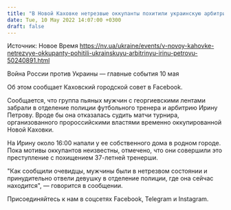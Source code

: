```yaml
---
title: "В Новой Каховке нетрезвые оккупанты похитили украинскую арбитриню Ирину Петрову"
date: Tue, 10 May 2022 14:07:00 +0300
draft: false
---
```

Источник: Новое Время https://nv.ua/ukraine/events/v-novoy-kahovke-netrezvye-okkupanty-pohitili-ukrainskuyu-arbitrinyu-irinu-petrovu-50240891.html


Война России против Украины — главные события 10 мая

Об этом сообщает Каховский городской совет в Facebook.

Сообщается, что группа пьяных мужчин с георгиевскими лентами забрали в отделение полиции футбольного тренера и арбитрию Ирину Петрову. Вроде бы она отказалась судить матчи турнира, организованного пророссийскими властями временно оккупированной Новой Каховки.

На Ирину около 16:00 напали у ее собственного дома в родном городе. Пока мотивы оккупантов неизвестны, отмечено, что они совершили это преступление с похищением 37-летней тренерши.

"Как сообщили очевидцы, мужчины были в нетрезвом состоянии и принудительно отвели девушку в отделение полиции, где она сейчас находится", — говорится в сообщении.

Присоединяйтесь к нам в соцсетях Facebook, Telegram и Instagram.
